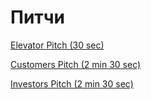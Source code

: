 # Питчи

[Elevator Pitch (30 sec)](Elevator%20Pitch%20(30%20sec).md)

[Customers Pitch (2 min 30 sec)](Customers%20Pitch%20(2%20min%2030%20sec).md)

[Investors Pitch (2 min 30 sec)](Investors%20Pitch%20(2%20min%2030%20sec).md)
